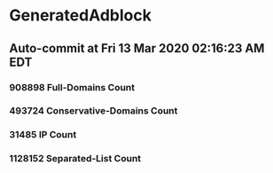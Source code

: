 # GeneratedAdblock
## Auto-commit at Fri 13 Mar 2020 02:16:23 AM EDT
### 908898 Full-Domains Count
### 493724 Conservative-Domains Count
### 31485 IP Count
### 1128152 Separated-List Count 
